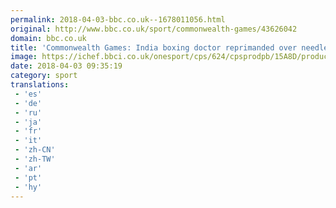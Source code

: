 ```yaml
---
permalink: 2018-04-03-bbc.co.uk--1678011056.html
original: http://www.bbc.co.uk/sport/commonwealth-games/43626042
domain: bbc.co.uk
title: 'Commonwealth Games: India boxing doctor reprimanded over needles'
image: https://ichef.bbci.co.uk/onesport/cps/624/cpsprodpb/15A8D/production/_100671788_boxing.jpg
date: 2018-04-03 09:35:19
category: sport
translations: 
 - 'es'
 - 'de'
 - 'ru'
 - 'ja'
 - 'fr'
 - 'it'
 - 'zh-CN'
 - 'zh-TW'
 - 'ar'
 - 'pt'
 - 'hy'
---
```


